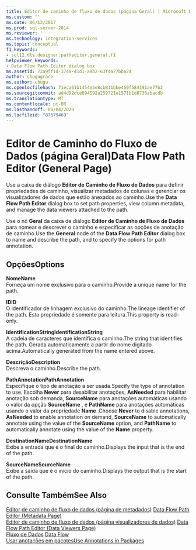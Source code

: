 ```yaml
---
title: Editor de caminho de fluxo de dados (página Geral) | Microsoft Docs
ms.custom: ''
ms.date: 06/13/2017
ms.prod: sql-server-2014
ms.reviewer: ''
ms.technology: integration-services
ms.topic: conceptual
f1_keywords:
- sql12.dts.designer.patheditor.general.f1
helpviewer_keywords:
- Data Flow Path Editor dialog box
ms.assetid: 72a9ff1d-3748-41d1-a9b2-63f4a77bba24
author: chugugrace
ms.author: chugu
ms.openlocfilehash: 71eca61b1454e2e8cb811bbe450f584191ae77b2
ms.sourcegitcommit: ad4d92dce894592a259721a1571b1d8736abacdb
ms.translationtype: MT
ms.contentlocale: pt-BR
ms.lasthandoff: 08/04/2020
ms.locfileid: "87679469"
---
```

# <a name="data-flow-path-editor-general-page"></a><span data-ttu-id="3d097-102">Editor de Caminho do Fluxo de Dados (página Geral)</span><span class="sxs-lookup"><span data-stu-id="3d097-102">Data Flow Path Editor (General Page)</span></span>
  <span data-ttu-id="3d097-103">Use a caixa de diálogo **Editor de Caminho de Fluxo de Dados** para definir propriedades de caminho, visualizar metadados de colunas e gerenciar os visualizadores de dados que estão anexados ao caminho.</span><span class="sxs-lookup"><span data-stu-id="3d097-103">Use the **Data Flow Path Editor** dialog box to set path properties, view column metadata, and manage the data viewers attached to the path.</span></span>  
  
 <span data-ttu-id="3d097-104">Use o nó **Geral** da caixa de diálogo **Editor de Caminho de Fluxo de Dados** para nomear e descrever o caminho e especificar as opções de anotação de caminho.</span><span class="sxs-lookup"><span data-stu-id="3d097-104">Use the **General** node of the **Data Flow Path Editor** dialog box to name and describe the path, and to specify the options for path annotation.</span></span>  
  
## <a name="options"></a><span data-ttu-id="3d097-105">Opções</span><span class="sxs-lookup"><span data-stu-id="3d097-105">Options</span></span>  
 <span data-ttu-id="3d097-106">**Nome**</span><span class="sxs-lookup"><span data-stu-id="3d097-106">**Name**</span></span>  
 <span data-ttu-id="3d097-107">Forneça um nome exclusivo para o caminho.</span><span class="sxs-lookup"><span data-stu-id="3d097-107">Provide a unique name for the path.</span></span>  
  
 <span data-ttu-id="3d097-108">**ID**</span><span class="sxs-lookup"><span data-stu-id="3d097-108">**ID**</span></span>  
 <span data-ttu-id="3d097-109">O identificador de linhagem exclusivo do caminho.</span><span class="sxs-lookup"><span data-stu-id="3d097-109">The lineage identifier of the path.</span></span> <span data-ttu-id="3d097-110">Esta propriedade é somente para leitura.</span><span class="sxs-lookup"><span data-stu-id="3d097-110">This property is read-only.</span></span>  
  
 <span data-ttu-id="3d097-111">**IdentificationString**</span><span class="sxs-lookup"><span data-stu-id="3d097-111">**IdentificationString**</span></span>  
 <span data-ttu-id="3d097-112">A cadeia de caracteres que identifica o caminho.</span><span class="sxs-lookup"><span data-stu-id="3d097-112">The string that identifies the path.</span></span> <span data-ttu-id="3d097-113">Gerada automaticamente a partir do nome digitado acima.</span><span class="sxs-lookup"><span data-stu-id="3d097-113">Automatically generated from the name entered above.</span></span>  
  
 <span data-ttu-id="3d097-114">**Descrição**</span><span class="sxs-lookup"><span data-stu-id="3d097-114">**Description**</span></span>  
 <span data-ttu-id="3d097-115">Descreva o caminho.</span><span class="sxs-lookup"><span data-stu-id="3d097-115">Describe the path.</span></span>  
  
 <span data-ttu-id="3d097-116">**PathAnnotation**</span><span class="sxs-lookup"><span data-stu-id="3d097-116">**PathAnnotation**</span></span>  
 <span data-ttu-id="3d097-117">Especifique o tipo de anotação a ser usada.</span><span class="sxs-lookup"><span data-stu-id="3d097-117">Specify the type of annotation to use.</span></span> <span data-ttu-id="3d097-118">Escolha **Never** para desabilitar anotações, **AsNeeded** para habilitar anotação sob demanda, **SourceName** para anotações automáticas usando o valor da opção **SourceName** , e **PathName** para anotações automáticas usando o valor da propriedade **Name** .</span><span class="sxs-lookup"><span data-stu-id="3d097-118">Choose **Never** to disable annotations, **AsNeeded** to enable annotation on demand, **SourceName** to automatically annotate using the value of the **SourceName** option, and **PathName** to automatically annotate using the value of the **Name** property.</span></span>  
  
 <span data-ttu-id="3d097-119">**DestinationName**</span><span class="sxs-lookup"><span data-stu-id="3d097-119">**DestinationName**</span></span>  
 <span data-ttu-id="3d097-120">Exibe a entrada que é o final do caminho.</span><span class="sxs-lookup"><span data-stu-id="3d097-120">Displays the input that is the end of the path.</span></span>  
  
 <span data-ttu-id="3d097-121">**SourceName**</span><span class="sxs-lookup"><span data-stu-id="3d097-121">**SourceName**</span></span>  
 <span data-ttu-id="3d097-122">Exibe a saída que é o início do caminho.</span><span class="sxs-lookup"><span data-stu-id="3d097-122">Displays the output that is the start of the path.</span></span>  
  
## <a name="see-also"></a><span data-ttu-id="3d097-123">Consulte Também</span><span class="sxs-lookup"><span data-stu-id="3d097-123">See Also</span></span>  
 <span data-ttu-id="3d097-124">[Editor de caminho de fluxo de dados &#40;página de metadados&#41;](../../2014/integration-services/data-flow-path-editor-metadata-page.md) </span><span class="sxs-lookup"><span data-stu-id="3d097-124">[Data Flow Path Editor &#40;Metadata Page&#41;](../../2014/integration-services/data-flow-path-editor-metadata-page.md) </span></span>  
 <span data-ttu-id="3d097-125">[Editor de caminho de fluxo de dados &#40;página visualizadores de dados&#41;](../../2014/integration-services/data-flow-path-editor-data-viewers-page.md) </span><span class="sxs-lookup"><span data-stu-id="3d097-125">[Data Flow Path Editor &#40;Data Viewers Page&#41;](../../2014/integration-services/data-flow-path-editor-data-viewers-page.md) </span></span>  
 <span data-ttu-id="3d097-126">[Fluxo de Dados](data-flow/data-flow.md) </span><span class="sxs-lookup"><span data-stu-id="3d097-126">[Data Flow](data-flow/data-flow.md) </span></span>  
 [<span data-ttu-id="3d097-127">Usar anotações em pacotes</span><span class="sxs-lookup"><span data-stu-id="3d097-127">Use Annotations in Packages</span></span>](use-annotations-in-packages.md)  
  
  
